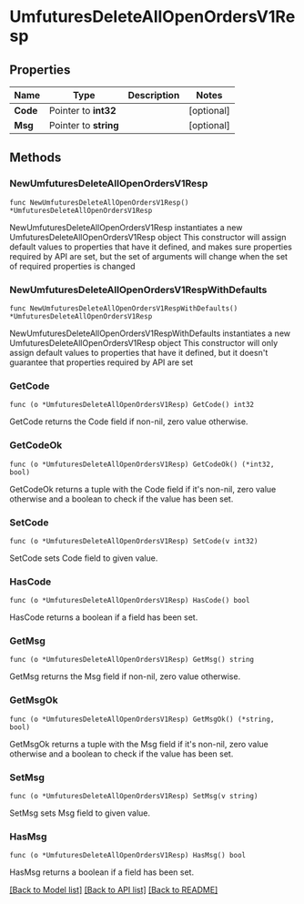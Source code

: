 # UmfuturesDeleteAllOpenOrdersV1Resp

## Properties

Name | Type | Description | Notes
------------ | ------------- | ------------- | -------------
**Code** | Pointer to **int32** |  | [optional] 
**Msg** | Pointer to **string** |  | [optional] 

## Methods

### NewUmfuturesDeleteAllOpenOrdersV1Resp

`func NewUmfuturesDeleteAllOpenOrdersV1Resp() *UmfuturesDeleteAllOpenOrdersV1Resp`

NewUmfuturesDeleteAllOpenOrdersV1Resp instantiates a new UmfuturesDeleteAllOpenOrdersV1Resp object
This constructor will assign default values to properties that have it defined,
and makes sure properties required by API are set, but the set of arguments
will change when the set of required properties is changed

### NewUmfuturesDeleteAllOpenOrdersV1RespWithDefaults

`func NewUmfuturesDeleteAllOpenOrdersV1RespWithDefaults() *UmfuturesDeleteAllOpenOrdersV1Resp`

NewUmfuturesDeleteAllOpenOrdersV1RespWithDefaults instantiates a new UmfuturesDeleteAllOpenOrdersV1Resp object
This constructor will only assign default values to properties that have it defined,
but it doesn't guarantee that properties required by API are set

### GetCode

`func (o *UmfuturesDeleteAllOpenOrdersV1Resp) GetCode() int32`

GetCode returns the Code field if non-nil, zero value otherwise.

### GetCodeOk

`func (o *UmfuturesDeleteAllOpenOrdersV1Resp) GetCodeOk() (*int32, bool)`

GetCodeOk returns a tuple with the Code field if it's non-nil, zero value otherwise
and a boolean to check if the value has been set.

### SetCode

`func (o *UmfuturesDeleteAllOpenOrdersV1Resp) SetCode(v int32)`

SetCode sets Code field to given value.

### HasCode

`func (o *UmfuturesDeleteAllOpenOrdersV1Resp) HasCode() bool`

HasCode returns a boolean if a field has been set.

### GetMsg

`func (o *UmfuturesDeleteAllOpenOrdersV1Resp) GetMsg() string`

GetMsg returns the Msg field if non-nil, zero value otherwise.

### GetMsgOk

`func (o *UmfuturesDeleteAllOpenOrdersV1Resp) GetMsgOk() (*string, bool)`

GetMsgOk returns a tuple with the Msg field if it's non-nil, zero value otherwise
and a boolean to check if the value has been set.

### SetMsg

`func (o *UmfuturesDeleteAllOpenOrdersV1Resp) SetMsg(v string)`

SetMsg sets Msg field to given value.

### HasMsg

`func (o *UmfuturesDeleteAllOpenOrdersV1Resp) HasMsg() bool`

HasMsg returns a boolean if a field has been set.


[[Back to Model list]](../README.md#documentation-for-models) [[Back to API list]](../README.md#documentation-for-api-endpoints) [[Back to README]](../README.md)


